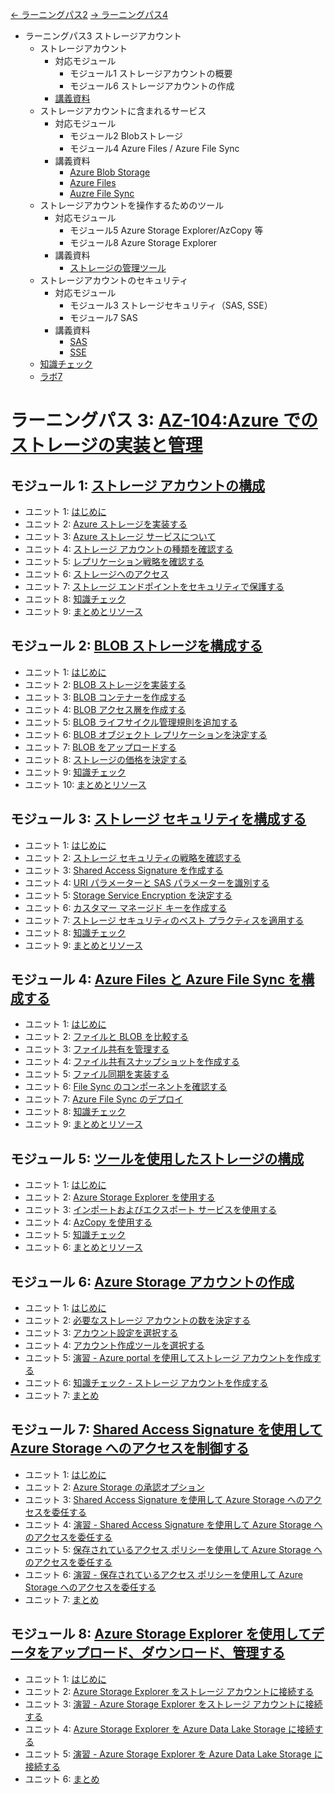 [← ラーニングパス2](lp2.md)
[→ ラーニングパス4](lp4.md)

- ラーニングパス3 ストレージアカウント
  - ストレージアカウント
    - 対応モジュール
      - モジュール1 ストレージアカウントの概要
      - モジュール6 ストレージアカウントの作成
    - [講義資料](mod07-01-storage.md)
  - ストレージアカウントに含まれるサービス
    - 対応モジュール
      - モジュール2 Blobストレージ
      - モジュール4 Azure Files / Azure File Sync
    - 講義資料
      - [Azure Blob Storage](mod07-02-blob.md)
      - [Azure Files](mod07-03-files.md)
      - [Auzre File Sync](mod07-04-filesync.md)
  - ストレージアカウントを操作するためのツール
    - 対応モジュール
      - モジュール5 Azure Storage Explorer/AzCopy 等
      - モジュール8 Azure Storage Explorer
    - 講義資料
      - [ストレージの管理ツール](../AZ-303/mod06-06-storage-management.md)
  - ストレージアカウントのセキュリティ
    - 対応モジュール
      - モジュール3 ストレージセキュリティ（SAS, SSE）
      - モジュール7 SAS
    - 講義資料
      - [SAS](../AZ-305/sas.md)
      - [SSE](../SC/encryption/azure-storage-encryption.md)
  - [知識チェック](lp3-check.md)
  - [ラボ7](https://github.com/MicrosoftLearning/AZ-104-MicrosoftAzureAdministrator.ja-jp/blob/main/Instructions/Labs/LAB_07-Manage_Azure_Storage.md)

# ラーニングパス 3: [AZ-104:Azure でのストレージの実装と管理](https://docs.microsoft.com/ja-jp/learn/paths/az-104-manage-storage/)
## モジュール 1: [ストレージ アカウントの構成](https://docs.microsoft.com/ja-jp/learn/modules/configure-storage-accounts/)
- ユニット 1: [はじめに](https://docs.microsoft.com/ja-jp/learn/modules/configure-storage-accounts/1-introduction)
- ユニット 2: [Azure ストレージを実装する](https://docs.microsoft.com/ja-jp/learn/modules/configure-storage-accounts/2-implement-azure-storage)
- ユニット 3: [Azure ストレージ サービスについて](https://docs.microsoft.com/ja-jp/learn/modules/configure-storage-accounts/3-explore-azure-storage-services)
- ユニット 4: [ストレージ アカウントの種類を確認する](https://docs.microsoft.com/ja-jp/learn/modules/configure-storage-accounts/4-determine-storage-account-kinds)
- ユニット 5: [レプリケーション戦略を確認する](https://docs.microsoft.com/ja-jp/learn/modules/configure-storage-accounts/5-determine-replication-strategies)
- ユニット 6: [ストレージへのアクセス](https://docs.microsoft.com/ja-jp/learn/modules/configure-storage-accounts/6-access-storage)
- ユニット 7: [ストレージ エンドポイントをセキュリティで保護する](https://docs.microsoft.com/ja-jp/learn/modules/configure-storage-accounts/7-secure-storage-endpoints)
- ユニット 8: [知識チェック](https://docs.microsoft.com/ja-jp/learn/modules/configure-storage-accounts/8-knowledge-check)
- ユニット 9: [まとめとリソース](https://docs.microsoft.com/ja-jp/learn/modules/configure-storage-accounts/9-summary-resources)
## モジュール 2: [BLOB ストレージを構成する](https://docs.microsoft.com/ja-jp/learn/modules/configure-blob-storage/)
- ユニット 1: [はじめに](https://docs.microsoft.com/ja-jp/learn/modules/configure-blob-storage/1-introduction)
- ユニット 2: [BLOB ストレージを実装する](https://docs.microsoft.com/ja-jp/learn/modules/configure-blob-storage/2-implement)
- ユニット 3: [BLOB コンテナーを作成する](https://docs.microsoft.com/ja-jp/learn/modules/configure-blob-storage/3-create-blob-containers)
- ユニット 4: [BLOB アクセス層を作成する](https://docs.microsoft.com/ja-jp/learn/modules/configure-blob-storage/4-create-blob-access-tiers)
- ユニット 5: [BLOB ライフサイクル管理規則を追加する](https://docs.microsoft.com/ja-jp/learn/modules/configure-blob-storage/5-add-blob-lifecycle-management-rules)
- ユニット 6: [BLOB オブジェクト レプリケーションを決定する](https://docs.microsoft.com/ja-jp/learn/modules/configure-blob-storage/6-determine-blob-object-replication)
- ユニット 7: [BLOB をアップロードする](https://docs.microsoft.com/ja-jp/learn/modules/configure-blob-storage/7-upload-blobs)
- ユニット 8: [ストレージの価格を決定する](https://docs.microsoft.com/ja-jp/learn/modules/configure-blob-storage/8-determine-storage-pricing)
- ユニット 9: [知識チェック](https://docs.microsoft.com/ja-jp/learn/modules/configure-blob-storage/9-knowledge-check)
- ユニット 10: [まとめとリソース](https://docs.microsoft.com/ja-jp/learn/modules/configure-blob-storage/10-summary-resources)
## モジュール 3: [ストレージ セキュリティを構成する](https://docs.microsoft.com/ja-jp/learn/modules/configure-storage-security/)
- ユニット 1: [はじめに](https://docs.microsoft.com/ja-jp/learn/modules/configure-storage-security/1-introduction)
- ユニット 2: [ストレージ セキュリティの戦略を確認する](https://docs.microsoft.com/ja-jp/learn/modules/configure-storage-security/2-review-strategies)
- ユニット 3: [Shared Access Signature を作成する](https://docs.microsoft.com/ja-jp/learn/modules/configure-storage-security/3-create-shared-access-signatures)
- ユニット 4: [URI パラメーターと SAS パラメーターを識別する](https://docs.microsoft.com/ja-jp/learn/modules/configure-storage-security/4-identify-uri-sas-parameters)
- ユニット 5: [Storage Service Encryption を決定する](https://docs.microsoft.com/ja-jp/learn/modules/configure-storage-security/5-determine-storage-service-encryption)
- ユニット 6: [カスタマー マネージド キーを作成する](https://docs.microsoft.com/ja-jp/learn/modules/configure-storage-security/6-create-customer-managed-keys)
- ユニット 7: [ストレージ セキュリティのベスト プラクティスを適用する](https://docs.microsoft.com/ja-jp/learn/modules/configure-storage-security/7-apply-best-practices)
- ユニット 8: [知識チェック](https://docs.microsoft.com/ja-jp/learn/modules/configure-storage-security/8-knowledge-check)
- ユニット 9: [まとめとリソース](https://docs.microsoft.com/ja-jp/learn/modules/configure-storage-security/9-summary-resources)
## モジュール 4: [Azure Files と Azure File Sync を構成する](https://docs.microsoft.com/ja-jp/learn/modules/configure-azure-files-file-sync/)
- ユニット 1: [はじめに](https://docs.microsoft.com/ja-jp/learn/modules/configure-azure-files-file-sync/1-introduction)
- ユニット 2: [ファイルと BLOB を比較する](https://docs.microsoft.com/ja-jp/learn/modules/configure-azure-files-file-sync/2-compare-files-to-blobs)
- ユニット 3: [ファイル共有を管理する](https://docs.microsoft.com/ja-jp/learn/modules/configure-azure-files-file-sync/3-manage-file-shares)
- ユニット 4: [ファイル共有スナップショットを作成する](https://docs.microsoft.com/ja-jp/learn/modules/configure-azure-files-file-sync/4-create-file-share-snapshots)
- ユニット 5: [ファイル同期を実装する](https://docs.microsoft.com/ja-jp/learn/modules/configure-azure-files-file-sync/5-implement-file-sync)
- ユニット 6: [File Sync のコンポーネントを確認する](https://docs.microsoft.com/ja-jp/learn/modules/configure-azure-files-file-sync/6-identify-components)
- ユニット 7: [Azure File Sync のデプロイ](https://docs.microsoft.com/ja-jp/learn/modules/configure-azure-files-file-sync/7-deploy-azure-file-sync)
- ユニット 8: [知識チェック](https://docs.microsoft.com/ja-jp/learn/modules/configure-azure-files-file-sync/8-knowledge-check)
- ユニット 9: [まとめとリソース](https://docs.microsoft.com/ja-jp/learn/modules/configure-azure-files-file-sync/9-summary-resources)
## モジュール 5: [ツールを使用したストレージの構成](https://docs.microsoft.com/ja-jp/learn/modules/configure-storage-tools/)
- ユニット 1: [はじめに](https://docs.microsoft.com/ja-jp/learn/modules/configure-storage-tools/1-introduction)
- ユニット 2: [Azure Storage Explorer を使用する](https://docs.microsoft.com/ja-jp/learn/modules/configure-storage-tools/2-use-azure-storage-explorer)
- ユニット 3: [インポートおよびエクスポート サービスを使用する](https://docs.microsoft.com/ja-jp/learn/modules/configure-storage-tools/3-use-import-export-service)
- ユニット 4: [AzCopy を使用する](https://docs.microsoft.com/ja-jp/learn/modules/configure-storage-tools/4-use-azcopy)
- ユニット 5: [知識チェック](https://docs.microsoft.com/ja-jp/learn/modules/configure-storage-tools/5-knowledge-check)
- ユニット 6: [まとめとリソース](https://docs.microsoft.com/ja-jp/learn/modules/configure-storage-tools/6-summary-resources)
## モジュール 6: [Azure Storage アカウントの作成](https://docs.microsoft.com/ja-jp/learn/modules/create-azure-storage-account/)
- ユニット 1: [はじめに](https://docs.microsoft.com/ja-jp/learn/modules/create-azure-storage-account/1-introduction)
- ユニット 2: [必要なストレージ アカウントの数を決定する](https://docs.microsoft.com/ja-jp/learn/modules/create-azure-storage-account/2-decide-how-many-storage-accounts-you-need)
- ユニット 3: [アカウント設定を選択する](https://docs.microsoft.com/ja-jp/learn/modules/create-azure-storage-account/3-choose-your-account-settings)
- ユニット 4: [アカウント作成ツールを選択する](https://docs.microsoft.com/ja-jp/learn/modules/create-azure-storage-account/4-choose-an-account-creation-tool)
- ユニット 5: [演習 - Azure portal を使用してストレージ アカウントを作成する](https://docs.microsoft.com/ja-jp/learn/modules/create-azure-storage-account/5-exercise-create-a-storage-account)
- ユニット 6: [知識チェック - ストレージ アカウントを作成する](https://docs.microsoft.com/ja-jp/learn/modules/create-azure-storage-account/6-knowledge-check)
- ユニット 7: [まとめ](https://docs.microsoft.com/ja-jp/learn/modules/create-azure-storage-account/7-summary)
## モジュール 7: [Shared Access Signature を使用して Azure Storage へのアクセスを制御する](https://docs.microsoft.com/ja-jp/learn/modules/control-access-to-azure-storage-with-sas/)
- ユニット 1: [はじめに](https://docs.microsoft.com/ja-jp/learn/modules/control-access-to-azure-storage-with-sas/1-introduction)
- ユニット 2: [Azure Storage の承認オプション](https://docs.microsoft.com/ja-jp/learn/modules/control-access-to-azure-storage-with-sas/2-authorization-options-azure-storage)
- ユニット 3: [Shared Access Signature を使用して Azure Storage へのアクセスを委任する](https://docs.microsoft.com/ja-jp/learn/modules/control-access-to-azure-storage-with-sas/3-use-shared-access-signatures)
- ユニット 4: [演習 - Shared Access Signature を使用して Azure Storage へのアクセスを委任する](https://docs.microsoft.com/ja-jp/learn/modules/control-access-to-azure-storage-with-sas/4-exercise-use-shared-access-signatures)
- ユニット 5: [保存されているアクセス ポリシーを使用して Azure Storage へのアクセスを委任する](https://docs.microsoft.com/ja-jp/learn/modules/control-access-to-azure-storage-with-sas/5-use-stored-access-policies)
- ユニット 6: [演習 - 保存されているアクセス ポリシーを使用して Azure Storage へのアクセスを委任する](https://docs.microsoft.com/ja-jp/learn/modules/control-access-to-azure-storage-with-sas/6-exercise-use-stored-access-policies)
- ユニット 7: [まとめ](https://docs.microsoft.com/ja-jp/learn/modules/control-access-to-azure-storage-with-sas/7-summary)
## モジュール 8: [Azure Storage Explorer を使用してデータをアップロード、ダウンロード、管理する](https://docs.microsoft.com/ja-jp/learn/modules/upload-download-and-manage-data-with-azure-storage-explorer/)
- ユニット 1: [はじめに](https://docs.microsoft.com/ja-jp/learn/modules/upload-download-and-manage-data-with-azure-storage-explorer/1-introduction)
- ユニット 2: [Azure Storage Explorer をストレージ アカウントに接続する](https://docs.microsoft.com/ja-jp/learn/modules/upload-download-and-manage-data-with-azure-storage-explorer/2-connect-storage-account)
- ユニット 3: [演習 - Azure Storage Explorer をストレージ アカウントに接続する](https://docs.microsoft.com/ja-jp/learn/modules/upload-download-and-manage-data-with-azure-storage-explorer/3-exercise-connect-storage-account)
- ユニット 4: [Azure Storage Explorer を Azure Data Lake Storage に接続する](https://docs.microsoft.com/ja-jp/learn/modules/upload-download-and-manage-data-with-azure-storage-explorer/4-connect-cosmosdb-data-lake)
- ユニット 5: [演習 - Azure Storage Explorer を Azure Data Lake Storage に接続する](https://docs.microsoft.com/ja-jp/learn/modules/upload-download-and-manage-data-with-azure-storage-explorer/5-exercise-connect-cosmosdb-data-lake)
- ユニット 6: [まとめ](https://docs.microsoft.com/ja-jp/learn/modules/upload-download-and-manage-data-with-azure-storage-explorer/6-summary)
